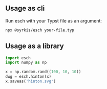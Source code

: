 ## Usage as cli

Run esch with your Typst file as an argument:

```bash
npx @syrkis/esch your-file.typ
```

## Usage as a library

```python
import esch
import numpy as np

x = np.random.rand((100, 10, 10))
dwg = esch.hinton(x)
x.saveas('hinton.svg')
```

